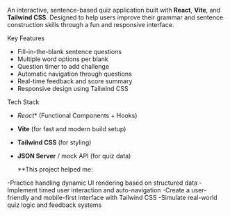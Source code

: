 An interactive, sentence-based quiz application built with **React**, **Vite**, and **Tailwind CSS**. Designed to help users improve their grammar and sentence construction skills through a fun and responsive interface.

Key Features

-  Fill-in-the-blank sentence questions
-  Multiple word options per blank
-  Question timer to add challenge
-  Automatic navigation through questions
-  Real-time feedback and score summary
-  Responsive design using Tailwind CSS


Tech Stack
- *React** (Functional Components + Hooks)
- **Vite** (for fast and modern build setup)
- **Tailwind CSS** (for styling)
- **JSON Server** / mock API (for quiz data)

  **This project helped me:

-Practice handling dynamic UI rendering based on structured data
-Implement timed user interaction and auto-navigation
-Create a user-friendly and mobile-first interface with Tailwind CSS
-Simulate real-world quiz logic and feedback systems
